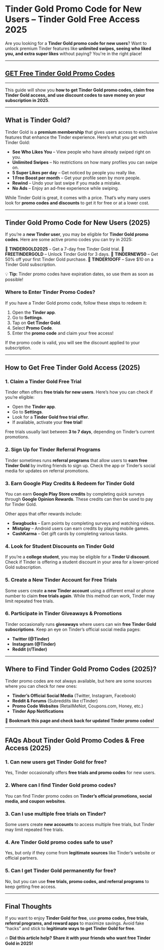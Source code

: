 # **Tinder Gold Promo Code for New Users – Tinder Gold Free Access 2025**

Are you looking for a **Tinder Gold promo code for new users**? Want to unlock premium Tinder features like **unlimited swipes, seeing who liked you, and extra super likes** without paying? You're in the right place!

---
## [GET Free Tinder Gold Promo Codes](https://9990.site/tinder)
---
This guide will show you **how to get Tinder Gold promo codes, claim free Tinder Gold access, and use discount codes to save money on your subscription in 2025**.

---

## **What is Tinder Gold?**

Tinder Gold is a **premium membership** that gives users access to exclusive features that enhance the Tinder experience. Here’s what you get with Tinder Gold:

- **See Who Likes You** – View people who have already swiped right on you.
- **Unlimited Swipes** – No restrictions on how many profiles you can swipe on.
- **5 Super Likes per day** – Get noticed by people you really like.
- **1 Free Boost per month** – Get your profile seen by more people.
- **Rewind** – Undo your last swipe if you made a mistake.
- **No Ads** – Enjoy an ad-free experience while swiping.

While Tinder Gold is great, it comes with a price. That’s why many users look for **promo codes and discounts** to get it for free or at a lower cost.

---

## **Tinder Gold Promo Code for New Users (2025)**

If you’re a **new Tinder user**, you may be eligible for **Tinder Gold promo codes**. Here are some active promo codes you can try in 2025:

🔹 **TINDERGOLD2025** – Get a 7-day free Tinder Gold trial.
🔹 **FREETINDERGOLD** – Unlock Tinder Gold for 3 days.
🔹 **TINDERNEW50** – Get 50% off your first Tinder Gold purchase.
🔹 **TINDER10OFF** – Save $10 on a Tinder Gold subscription.

💡 **Tip:** Tinder promo codes have expiration dates, so use them as soon as possible!

### **Where to Enter Tinder Promo Codes?**

If you have a Tinder Gold promo code, follow these steps to redeem it:

1. Open the **Tinder app**.
2. Go to **Settings**.
3. Tap on **Get Tinder Gold**.
4. Select **Promo Code**.
5. Enter the **promo code** and claim your free access!

If the promo code is valid, you will see the discount applied to your subscription.

---

## **How to Get Free Tinder Gold Access (2025)**

### **1. Claim a Tinder Gold Free Trial**

Tinder often offers **free trials for new users**. Here’s how you can check if you’re eligible:

- Open the **Tinder app**.
- Go to **Settings**.
- Look for a **Tinder Gold free trial offer**.
- If available, activate your **free trial**!

Free trials usually last between **3 to 7 days**, depending on Tinder’s current promotions.

### **2. Sign Up for Tinder Referral Programs**

Tinder sometimes runs **referral programs** that allow users to **earn free Tinder Gold** by inviting friends to sign up. Check the app or Tinder’s social media for updates on referral promotions.

### **3. Earn Google Play Credits & Redeem for Tinder Gold**

You can earn **Google Play Store credits** by completing quick surveys through **Google Opinion Rewards**. These credits can then be used to pay for Tinder Gold.

Other apps that offer rewards include:
- **Swagbucks** – Earn points by completing surveys and watching videos.
- **Mistplay** – Android users can earn credits by playing mobile games.
- **CashKarma** – Get gift cards by completing various tasks.

### **4. Look for Student Discounts on Tinder Gold**

If you’re a **college student**, you may be eligible for a **Tinder U discount**. Check if Tinder is offering a student discount in your area for a lower-priced Gold subscription.

### **5. Create a New Tinder Account for Free Trials**

Some users create **a new Tinder account** using a different email or phone number to claim **free trials again**. While this method can work, Tinder may limit repeated free trials.

### **6. Participate in Tinder Giveaways & Promotions**

Tinder occasionally runs **giveaways** where users can win **free Tinder Gold subscriptions**. Keep an eye on Tinder’s official social media pages:
- **Twitter (@Tinder)**
- **Instagram (@Tinder)**
- **Reddit (r/Tinder)**

---

## **Where to Find Tinder Gold Promo Codes (2025)?**

Tinder promo codes are not always available, but here are some sources where you can check for new ones:

- **Tinder’s Official Social Media** (Twitter, Instagram, Facebook)
- **Reddit & Forums** (Subreddits like r/Tinder)
- **Promo Code Websites** (RetailMeNot, Coupons.com, Honey, etc.)
- **Tinder App Notifications**

🚀 **Bookmark this page and check back for updated Tinder promo codes!**

---

## **FAQs About Tinder Gold Promo Codes & Free Access (2025)**

### **1. Can new users get Tinder Gold for free?**
Yes, Tinder occasionally offers **free trials and promo codes** for new users.

### **2. Where can I find Tinder Gold promo codes?**
You can find Tinder promo codes on **Tinder’s official promotions, social media, and coupon websites**.

### **3. Can I use multiple free trials on Tinder?**
Some users create **new accounts** to access multiple free trials, but Tinder may limit repeated free trials.

### **4. Are Tinder Gold promo codes safe to use?**
Yes, but only if they come from **legitimate sources** like Tinder’s website or official partners.

### **5. Can I get Tinder Gold permanently for free?**
No, but you can use **free trials, promo codes, and referral programs** to keep getting free access.

---

## **Final Thoughts**

If you want to enjoy **Tinder Gold for free**, use **promo codes, free trials, referral programs, and reward apps** to maximize savings. Avoid fake “hacks” and stick to **legitimate ways to get Tinder Gold for free**.

🔥 **Did this article help? Share it with your friends who want free Tinder Gold in 2025!**


